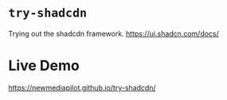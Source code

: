 # `try-shadcdn`

Trying out the shadcdn framework.
https://ui.shadcn.com/docs/

# Live Demo
https://newmediapilot.github.io/try-shadcdn/

